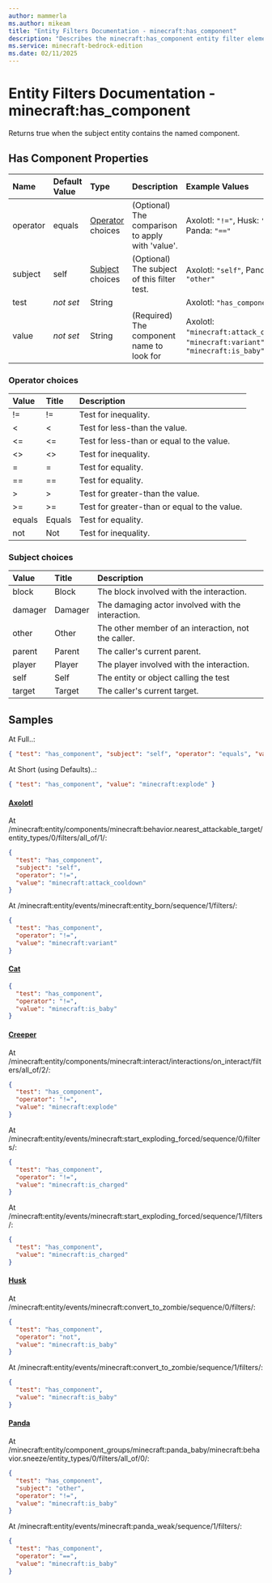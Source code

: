 ```yaml
---
author: mammerla
ms.author: mikeam
title: "Entity Filters Documentation - minecraft:has_component"
description: "Describes the minecraft:has_component entity filter element"
ms.service: minecraft-bedrock-edition
ms.date: 02/11/2025 
---
```


# Entity Filters Documentation - minecraft:has_component

Returns true when the subject entity contains the named component.


## Has Component Properties

|Name       |Default Value |Type |Description |Example Values |
|:----------|:-------------|:----|:-----------|:------------- |
| operator | equals | [Operator](#operator-choices) choices | (Optional) The comparison to apply with 'value'. | Axolotl: `"!="`, Husk: `"not"`, Panda: `"=="` | 
| subject | self | [Subject](#subject-choices) choices | (Optional) The subject of this filter test. | Axolotl: `"self"`, Panda: `"other"` | 
| test | *not set* | String |  | Axolotl: `"has_component"` | 
| value | *not set* | String | (Required) The component name to look for | Axolotl: `"minecraft:attack_cooldown"`, `"minecraft:variant"`, Cat: `"minecraft:is_baby"` | 

### Operator choices

|Value       |Title |Description |
|:-----------|:-----|:-----------|
| != | != | Test for inequality.|
| < | < | Test for less-than the value.|
| <= | <= | Test for less-than or equal to the value.|
| <> | <> | Test for inequality.|
| = | = | Test for equality.|
| == | == | Test for equality.|
| > | > | Test for greater-than the value.|
| >= | >= | Test for greater-than or equal to the value.|
| equals | Equals | Test for equality.|
| not | Not | Test for inequality.|

### Subject choices

|Value       |Title |Description |
|:-----------|:-----|:-----------|
| block | Block | The block involved with the interaction.|
| damager | Damager | The damaging actor involved with the interaction.|
| other | Other | The other member of an interaction, not the caller.|
| parent | Parent | The caller's current parent.|
| player | Player | The player involved with the interaction.|
| self | Self | The entity or object calling the test|
| target | Target | The caller's current target.|

## Samples

At Full..: 

```json
{ "test": "has_component", "subject": "self", "operator": "equals", "value": "minecraft:explode" }
```

At Short (using Defaults)..: 

```json
{ "test": "has_component", "value": "minecraft:explode" }
```

#### [Axolotl](https://github.com/Mojang/bedrock-samples/tree/preview/behavior_pack/entities/axolotl.json)

At /minecraft:entity/components/minecraft:behavior.nearest_attackable_target/entity_types/0/filters/all_of/1/: 

```json
{
  "test": "has_component",
  "subject": "self",
  "operator": "!=",
  "value": "minecraft:attack_cooldown"
}
```

At /minecraft:entity/events/minecraft:entity_born/sequence/1/filters/: 

```json
{
  "test": "has_component",
  "operator": "!=",
  "value": "minecraft:variant"
}
```

#### [Cat](https://github.com/Mojang/bedrock-samples/tree/preview/behavior_pack/entities/cat.json)


```json
{
  "test": "has_component",
  "operator": "!=",
  "value": "minecraft:is_baby"
}
```

#### [Creeper](https://github.com/Mojang/bedrock-samples/tree/preview/behavior_pack/entities/creeper.json)

At /minecraft:entity/components/minecraft:interact/interactions/on_interact/filters/all_of/2/: 

```json
{
  "test": "has_component",
  "operator": "!=",
  "value": "minecraft:explode"
}
```

At /minecraft:entity/events/minecraft:start_exploding_forced/sequence/0/filters/: 

```json
{
  "test": "has_component",
  "operator": "!=",
  "value": "minecraft:is_charged"
}
```

At /minecraft:entity/events/minecraft:start_exploding_forced/sequence/1/filters/: 

```json
{
  "test": "has_component",
  "value": "minecraft:is_charged"
}
```

#### [Husk](https://github.com/Mojang/bedrock-samples/tree/preview/behavior_pack/entities/husk.json)

At /minecraft:entity/events/minecraft:convert_to_zombie/sequence/0/filters/: 

```json
{
  "test": "has_component",
  "operator": "not",
  "value": "minecraft:is_baby"
}
```

At /minecraft:entity/events/minecraft:convert_to_zombie/sequence/1/filters/: 

```json
{
  "test": "has_component",
  "value": "minecraft:is_baby"
}
```

#### [Panda](https://github.com/Mojang/bedrock-samples/tree/preview/behavior_pack/entities/panda.json)

At /minecraft:entity/component_groups/minecraft:panda_baby/minecraft:behavior.sneeze/entity_types/0/filters/all_of/0/: 

```json
{
  "test": "has_component",
  "subject": "other",
  "operator": "!=",
  "value": "minecraft:is_baby"
}
```

At /minecraft:entity/events/minecraft:panda_weak/sequence/1/filters/: 

```json
{
  "test": "has_component",
  "operator": "==",
  "value": "minecraft:is_baby"
}
```
